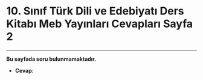 # 10. Sınıf Türk Dili ve Edebiyatı Ders Kitabı Meb Yayınları Cevapları Sayfa 2

---

**Bu sayfada soru bulunmamaktadır.**

-   **Cevap**: